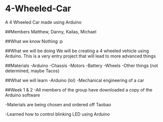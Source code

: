 # 4-Wheeled-Car
A 4 Wheeled Car made using Arduino

##Members
Matthew, Danny, Kailas, Michael

##What we know
Nothing :p

##What we will be doing
We will be creating a 4 wheeled vehicle using Arduino. This is a very entry project that will lead to more advanced things

##Materials
-Arduino
-Chassis
-Motors
-Battery
-Wheels
-Other things (not determined, maybe Tacos)

##What we will learn
-Arduino (lol)
-Mechanical engineering of a car

##Week 1 & 2
-All members of the group have downloaded a copy of the Arduino software

-Materials are being chosen and ordered off Taobao

-Learned how to control blinking LED using Arduino
